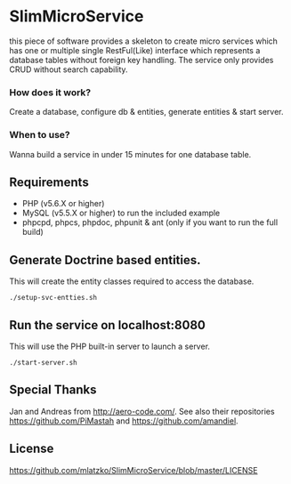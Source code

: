 # SlimMicroService
this piece of software provides a skeleton to create micro services which has
one or multiple single RestFul(Like) interface which represents a database
tables without foreign key handling. The service only provides CRUD without
search capability.

### How does it work?
Create a database, configure db & entities, generate entities & start server.

### When to use?
Wanna build a service in under 15 minutes for one database table.

## Requirements
* PHP (v5.6.X or higher)
* MySQL (v5.5.X or higher) to run the included example
* phpcpd, phpcs, phpdoc, phpunit & ant (only if you want to run the full build)

## Generate Doctrine based entities.
This will create the entity classes required to access the database.
```
./setup-svc-entties.sh
```

## Run the service on localhost:8080
This will use the PHP built-in server to launch a server.
```
./start-server.sh
```

## Special Thanks
Jan and Andreas from http://aero-code.com/. See also their repositories
https://github.com/PiMastah and https://github.com/amandiel.

## License
https://github.com/mlatzko/SlimMicroService/blob/master/LICENSE

